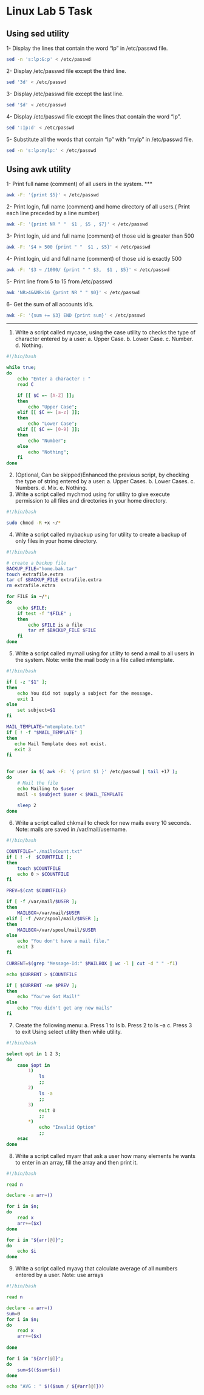 # Linux Lab 5 Task

## Using sed utility

1- Display the lines that contain the word “lp” in /etc/passwd file.

```bash
sed -n 's:lp:&:p' < /etc/passwd
```

2- Display /etc/passwd file except the third line.

```bash
sed '3d' < /etc/passwd
```

3- Display /etc/passwd file except the last line.

```bash
sed '$d' < /etc/passwd
```

4- Display /etc/passwd file except the lines that contain the word “lp”.

```bash
sed ':Ip:d' < /etc/passwd
```

5- Substitute all the words that contain “lp” with “mylp” in /etc/passwd file.

```bash
sed -n 's:lp:mylp:' < /etc/passwd
```

## Using awk utility

1- Print full name (comment) of all users in the system.  ***

```bash
awk -F: '{print $5}' < /etc/passwd
```

2- Print login, full name (comment) and home directory of all users.( Print each line preceded by a line number)

```bash
awk -F: '{print NR " "  $1 , $5 , $7}' < /etc/passwd
```

3- Print login, uid and full name (comment) of those uid is greater than 500

```bash
awk -F: '$4 > 500 {print " "  $1 , $5}' < /etc/passwd
```

4- Print login, uid and full name (comment) of those uid is exactly 500

```bash
awk -F: '$3 ~ /1000/ {print " " $3,  $1 , $5}' < /etc/passwd
```

5- Print line from 5 to 15 from /etc/passwd

```bash
awk 'NR>4&&NR<16 {print NR " " $0}' < /etc/passwd
```

6- Get the sum of all accounts id’s.

```bash
awk -F: '{sum += $3} END {print sum}' < /etc/passwd
```

---------------------------------------

1. Write a script called mycase, using the case utility to checks the type of character entered by a user:
	a. Upper Case.
	b. Lower Case.
	c. Number.
	d. Nothing.

```bash
#!/bin/bash

while true; 
do
	echo "Enter a character : "
	read C 

	if [[ $C =~ [A-Z] ]];
	then
		echo "Upper Case";
	elif [[ $C =~ [a-z] ]];
	then
		echo "Lower Case";
	elif [[ $C =~ [0-9] ]];
	then
		echo "Number";
	else
		echo "Nothing";
	fi
done
```

2. (Optional, Can be skipped)Enhanced the previous script, by checking the type of string entered by a user:
	a. Upper Cases.
	b. Lower Cases.
	c. Numbers.
	d. Mix.
	e. Nothing.
3. Write a script called mychmod using for utility to give execute permission to all files and directories in your home directory.

```bash
#!/bin/bash

sudo chmod -R +x ~/*
```

4. Write a script called mybackup using for utility to create a backup of only files in your home directory.

```bash
#!/bin/bash

# create a backup file
BACKUP_FILE="home.bak.tar"
touch extrafile.extra
tar cf $BACKUP_FILE extrafile.extra
rm extrafile.extra

for FILE in ~/*; 
do 
	echo $FILE;
	if test -f "$FILE" ; 
	then
		echo $FILE is a file
		tar rf $BACKUP_FILE $FILE
	fi 
done
```

5. Write a script called mymail using for utility to send a mail to all users in the system. Note: write the mail body in a file called mtemplate.

```bash
#!/bin/bash

if [ -z "$1" ];
then
    echo You did not supply a subject for the message.
    exit 1
else
    set subject=$1
fi

MAIL_TEMPLATE="mtemplate.txt"
if [ ! -f "$MAIL_TEMPLATE" ] 
then
   echo Mail Template does not exist.
   exit 3
fi
   

for user in $( awk -F: '{ print $1 }' /etc/passwd | tail +17 ); 
do
    # Mail the file
    echo Mailing to $user
    mail -s $subject $user < $MAIL_TEMPLATE
   
    sleep 2
done
```

6. Write a script called chkmail to check for new mails every 10 seconds. Note: mails are saved in /var/mail/username.

```bash
#!/bin/bash

COUNTFILE="./mailsCount.txt"
if [ ! -f  $COUNTFILE ]; 
then 
	touch $COUNTFILE
	echo 0 > $COUNTFILE
fi

PREV=$(cat $COUNTFILE)

if [ -f /var/mail/$USER ];
then
	MAILBOX=/var/mail/$USER
elif [ -f /var/spool/mail/$USER ];
then 
	MAILBOX=/var/spool/mail/$USER
else 
	echo "You don't have a mail file."
	exit 3
fi

CURRENT=$(grep "Message-Id:" $MAILBOX | wc -l | cut -d " " -f1)

echo $CURRENT > $COUNTFILE

if [ $CURRENT -ne $PREV ]; 
then
	echo "You've Got Mail!"
else
	echo "You didn't get any new mails"
fi
```

7. Create the following menu:
	a. Press 1 to ls
	b. Press 2 to ls –a
	c. Press 3 to exit
Using select utility then while utility.

```bash
#!/bin/bash

select opt in 1 2 3; 
do
	case $opt in 
		1)
			ls 
			;;
		2)
			ls -a
			;;
		3)
			exit 0
			;;
		*) 
			echo "Invalid Option"
			;;
	esac
done
```

8. Write a script called myarr that ask a user how many elements he wants to enter in an array, fill the array and then print it.

```bash
#!/bin/bash

read n 

declare -a arr=()

for i in $n; 
do
	read x
	arr+=($x)
done

for i in "${arr[@]}"; 
do
	echo $i
done
```

9. Write a script called myavg that calculate average of all numbers entered by a user. Note: use arrays

```bash
#!/bin/bash

read n 

declare -a arr=()
sum=0
for i in $n; 
do
	read x
	arr+=($x)
	
done

for i in "${arr[@]}"; 
do
	sum=$(($sum+$i))
done

echo "AVG : " $(($sum / ${#arr[@]}))
```
